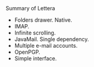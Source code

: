 <html>
Summary of Lettera
<ul>
<li>Folders drawer. Native.</li>
<li>IMAP.</li>
<li>Infinite scrolling.</li>
<li>JavaMail. Single dependency.</li>
<li>Multiple e-mail accounts.</li>
<li>OpenPGP.</li>
<li>Simple interface.</li>
</ul>
</html>